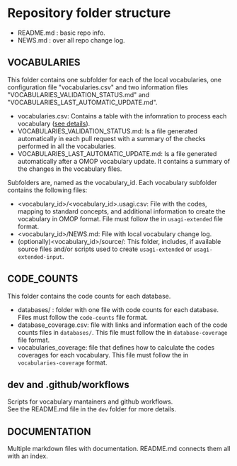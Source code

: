 # Repository folder structure

- README.md : basic repo info. 
- NEWS.md : over all repo change log.


## VOCABULARIES

This folder contains one subfolder for each of the local vocabularies, one configuration file "vocabularies.csv" and two information files "VOCABULARIES_VALIDATION_STATUS.md" and "VOCABULARIES_LAST_AUTOMATIC_UPDATE.md".

- vocabularies.csv: Contains a table with the infomration to process each vocabulary ([see details](https://finomop.github.io/ROMOPMappingTools/articles/filesFormat.html)).
- VOCABULARIES_VALIDATION_STATUS.md: Is a file generated automatically in each pull request with a summary of the checks performed in all the vocabularies.
- VOCABULARIES_LAST_AUTOMATIC_UPDATE.md: Is a file generated automatically after a OMOP vocabulary update. It contains a summary of the changes in the vocabulary files.

Subfolders are, named as the vocabulary_id. 
Each vocabulary subfolder contains the following files: 

- <vocabulary_id>/<vocabulary_id>.usagi.csv: File with the codes, mapping to standard concepts, and additional information to create the vocabulary in OMOP format. File must follow the in `usagi-extended` file format. 
- <vocabulary_id>/NEWS.md: File with local vocabulary change log. 
- (optionally)<vocabulary_id>/source/: This folder, includes, if available source files and/or scripts used to create  `usagi-extended` or `usagi-extended-input`. 
 

## CODE_COUNTS

This folder contains the code counts for each database. 
- databases/ : folder with one file with code counts for each database. Files must follow the `code-counts` file format. 
- database_coverage.csv: file with links and information each of the code counts files in `databases/`.  This file must follow the in `database-coverage` file format. 
- vocabularies_coverage: file that defines how to calculate the codes coverages for each vocabulary. This file must follow the in `vocabularies-coverage` format. 


## dev and .github/workflows

Scripts for vocabulary mantainers and github workflows.  
See the README.md file in the `dev` folder for more details. 


## DOCUMENTATION 

Multiple markdown files with documentation. README.md connects them all with an index. 
